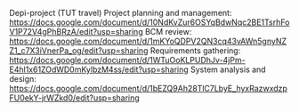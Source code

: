 Depi-project (TUT travel)
Project planning and management: https://docs.google.com/document/d/10NdKvZur6OSYqBdwNqc2BE1TsrhFoV1P72V4gPhBRzA/edit?usp=sharing
BCM review: https://docs.google.com/document/d/1mKYoQDPV2QN3cq43vAWn5gnyNZZ1_c7X3iVnerPa_og/edit?usp=sharing
Requirements gathering: https://docs.google.com/document/d/1WTuOoKLPUDhJv-4jPm-E4hl1x61ZOdWD0mKylbzM4ss/edit?usp=sharing
System analysis and design: https://docs.google.com/document/d/1bEZQ9Ah28TlC7LbyE_hyxRazwxdzpFU0ekY-jrWZkd0/edit?usp=sharing
